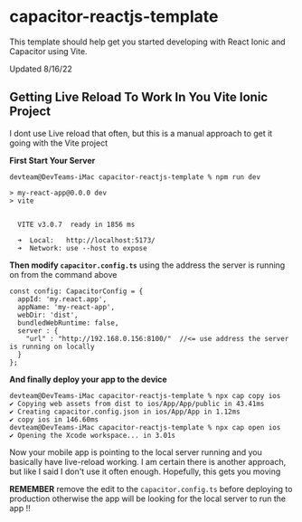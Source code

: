 # capacitor-reactjs-template

This template should help get you started developing with React Ionic and Capacitor using Vite.

Updated 8/16/22

## Getting Live Reload To Work In You Vite Ionic Project

I dont use Live reload that often, but this is a manual approach to get it going with the Vite project

**First Start Your Server**
```
devteam@DevTeams-iMac capacitor-reactjs-template % npm run dev

> my-react-app@0.0.0 dev
> vite


  VITE v3.0.7  ready in 1856 ms

  ➜  Local:   http://localhost:5173/
  ➜  Network: use --host to expose
```


**Then modify `capacitor.config.ts`** using the address the server is running on from the command above
```
const config: CapacitorConfig = {
  appId: 'my.react.app',
  appName: 'my-react-app',
  webDir: 'dist',
  bundledWebRuntime: false,
  server : {
    "url" : "http://192.168.0.156:8100/"  //<= use address the server is running on locally
  }
};
```
**And finally deploy your app to the device**
```
devteam@DevTeams-iMac capacitor-reactjs-template % npx cap copy ios
✔ Copying web assets from dist to ios/App/App/public in 43.41ms
✔ Creating capacitor.config.json in ios/App/App in 1.12ms
✔ copy ios in 146.60ms
devteam@DevTeams-iMac capacitor-reactjs-template % npx cap open ios
✔ Opening the Xcode workspace... in 3.01s
```
Now your mobile app is pointing to the local server running and you basically have live-reload working. I am certain there is another approach, but like I said I don't use it often enough. Hopefully, this gets you moving

**REMEMBER**
remove the edit to the `capacitor.config.ts` before deploying to production otherwise the app will be looking for the local server to run the app !!